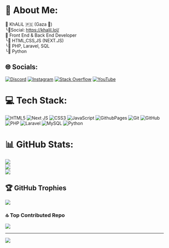# 💫 About Me:
📂 KhALiL 🇵🇸 (Gaza 🔻) <br>╰📄Social: https://khalil.lol/<br>     📂 Front End & Back End Developer<br>      ╰📄 HTML,CSS,JS (NEXT.JS)<br>      ╰📄 PHP, Laravel, SQL<br>      ╰📄 Python


## 🌐 Socials:
[![Discord](https://img.shields.io/badge/Discord-%237289DA.svg?logo=discord&logoColor=white)](https://discord.gg/khalil.ay) [![Instagram](https://img.shields.io/badge/Instagram-%23E4405F.svg?logo=Instagram&logoColor=white)](https://instagram.com/khalil_elyacubi) [![Stack Overflow](https://img.shields.io/badge/-Stackoverflow-FE7A16?logo=stack-overflow&logoColor=white)](https://stackoverflow.com/users/19930176) [![YouTube](https://img.shields.io/badge/YouTube-%23FF0000.svg?logo=YouTube&logoColor=white)](https://youtube.com/@khalil_ay) 

# 💻 Tech Stack:
![HTML5](https://img.shields.io/badge/html5-%23E34F26.svg?style=for-the-badge&logo=html5&logoColor=white) ![Next JS](https://img.shields.io/badge/Next-black?style=for-the-badge&logo=next.js&logoColor=white) ![CSS3](https://img.shields.io/badge/css3-%231572B6.svg?style=for-the-badge&logo=css3&logoColor=white) ![JavaScript](https://img.shields.io/badge/javascript-%23323330.svg?style=for-the-badge&logo=javascript&logoColor=%23F7DF1E) ![GithubPages](https://img.shields.io/badge/github%20pages-121013?style=for-the-badge&logo=github&logoColor=white) ![Git](https://img.shields.io/badge/git-%23F05033.svg?style=for-the-badge&logo=git&logoColor=white) ![GitHub](https://img.shields.io/badge/github-%23121011.svg?style=for-the-badge&logo=github&logoColor=white) ![PHP](https://img.shields.io/badge/php-%23777BB4.svg?style=for-the-badge&logo=php&logoColor=white) ![Laravel](https://img.shields.io/badge/laravel-%23FF2D20.svg?style=for-the-badge&logo=laravel&logoColor=white) ![MySQL](https://img.shields.io/badge/mysql-4479A1.svg?style=for-the-badge&logo=mysql&logoColor=white) ![Python](https://img.shields.io/badge/python-3670A0?style=for-the-badge&logo=python&logoColor=ffdd54)
# 📊 GitHub Stats:
![](https://github-readme-stats.vercel.app/api?username=KhALiLXD&theme=dark&hide_border=false&include_all_commits=true&count_private=true)<br/>
![](https://github-readme-streak-stats.herokuapp.com/?user=KhALiLXD&theme=dark&hide_border=false)<br/>
![](https://github-readme-stats.vercel.app/api/top-langs/?username=KhALiLXD&theme=dark&hide_border=false&include_all_commits=true&count_private=true&layout=compact)

## 🏆 GitHub Trophies
![](https://github-profile-trophy.vercel.app/?username=KhALiLXD&theme=neon&no-frame=true&no-bg=true&margin-w=4)

### 🔝 Top Contributed Repo
![](https://github-contributor-stats.vercel.app/api?username=KhALiLXD&limit=5&theme=dark&combine_all_yearly_contributions=true)

---
[![](https://visitcount.itsvg.in/api?id=KhALiLXD&icon=2&color=8)](https://visitcount.itsvg.in)

<!-- Proudly created with GPRM ( https://gprm.itsvg.in ) -->
